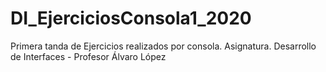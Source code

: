 # DI_EjerciciosConsola1_2020
Primera tanda de Ejercicios realizados por consola.
Asignatura. Desarrollo de Interfaces - Profesor  Álvaro López

